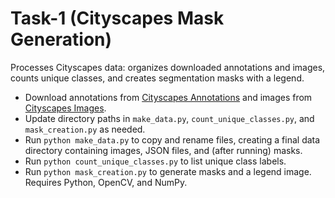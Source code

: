 # Task-1 (Cityscapes Mask Generation)
Processes Cityscapes data: organizes downloaded annotations and images, counts unique classes, and creates segmentation masks with a legend.  
- Download annotations from [Cityscapes Annotations](https://www.cityscapes-dataset.com/file-handling/?packageID=1) and images from [Cityscapes Images](https://www.cityscapes-dataset.com/file-handling/?packageID=3).  
- Update directory paths in `make_data.py`, `count_unique_classes.py`, and `mask_creation.py` as needed.  
- Run `python make_data.py` to copy and rename files, creating a final data directory containing images, JSON files, and (after running) masks.  
- Run `python count_unique_classes.py` to list unique class labels.  
- Run `python mask_creation.py` to generate masks and a legend image.  
Requires Python, OpenCV, and NumPy.
